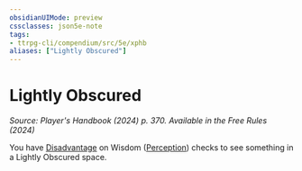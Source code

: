 ```yaml
---
obsidianUIMode: preview
cssclasses: json5e-note
tags:
- ttrpg-cli/compendium/src/5e/xphb
aliases: ["Lightly Obscured"]
---
```

# Lightly Obscured
*Source: Player's Handbook (2024) p. 370. Available in the Free Rules (2024)* 

You have [Disadvantage](Misc%20Files/CLI/rules/variant-rules/disadvantage-xphb.md) on Wisdom ([Perception](Misc%20Files/CLI/rules/skills.md#Perception)) checks to see something in a Lightly Obscured space.